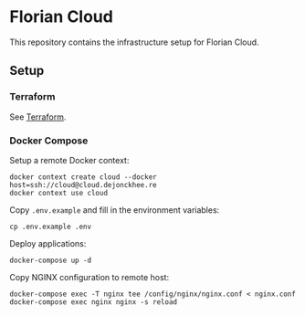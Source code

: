 # Florian Cloud

This repository contains the infrastructure setup for Florian Cloud.

## Setup

### Terraform

See [Terraform](terraform).

### Docker Compose

Setup a remote Docker context:

```
docker context create cloud --docker host=ssh://cloud@cloud.dejonckhee.re
docker context use cloud
```

Copy `.env.example` and fill in the environment variables:

```
cp .env.example .env
```

Deploy applications:

```
docker-compose up -d
```

Copy NGINX configuration to remote host:

```
docker-compose exec -T nginx tee /config/nginx/nginx.conf < nginx.conf
docker-compose exec nginx nginx -s reload
```
